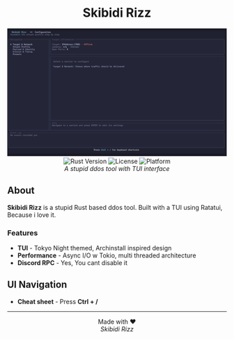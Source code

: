 <h1 align="center">Skibidi Rizz</h1>

<p align="center">
  <img src="media/1.png" width="700">
  <br>
  <img src="https://img.shields.io/badge/Rust-1.89%2B-orange?style=for-the-badge&logo=rust" alt="Rust Version">
  <img src="https://img.shields.io/badge/License-MIT-blue?style=for-the-badge" alt="License">
  <img src="https://img.shields.io/badge/Platform-Windows%20%7C%20Linux-green?style=for-the-badge" alt="Platform">
  <br>
  <em>A stupid ddos tool with TUI interface</em>
</p>

## About

**Skibidi Rizz** is a stupid Rust based ddos tool. Built with a TUI using Ratatui, Because i love it.

### Features

- **TUI** - Tokyo Night themed, Archinstall inspired design
- **Performance** - Async I/O w Tokio, multi threaded architecture
- **Discord RPC** - Yes, You cant disable it

## UI Navigation

- **Cheat sheet** - Press **Ctrl + /**

---

<p align="center">
  Made with ❤️
  <br>
  <em>Skibidi Rizz</em>
</p>
